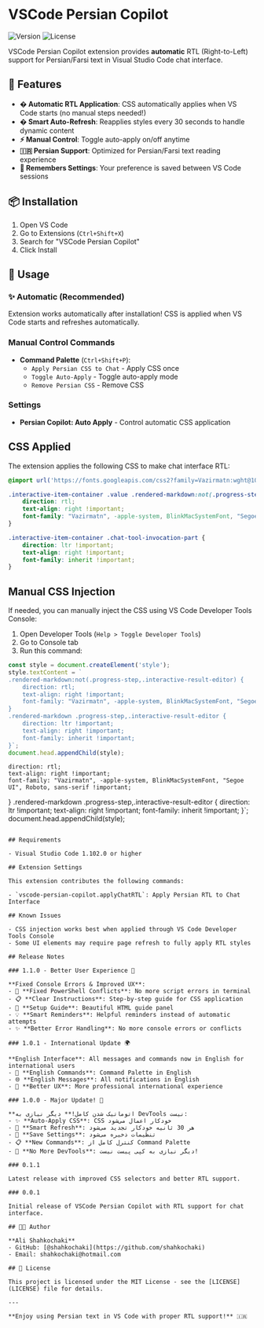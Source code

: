 # VSCode Persian Copilot

![Version](https://img.shields.io/badge/version-1.1.0-blue)
![License](https://img.shields.io/badge/license-MIT-green)

VSCode Persian Copilot extension provides **automatic** RTL (Right-to-Left) support for Persian/Farsi text in Visual Studio Code chat interface.

## 🌟 Features

- **� Automatic RTL Application**: CSS automatically applies when VS Code starts (no manual steps needed!)
- **� Smart Auto-Refresh**: Reapplies styles every 30 seconds to handle dynamic content
- **⚡ Manual Control**: Toggle auto-apply on/off anytime
- **🇮🇷 Persian Support**: Optimized for Persian/Farsi text reading experience
- **💾 Remembers Settings**: Your preference is saved between VS Code sessions

## 📦 Installation

1. Open VS Code
2. Go to Extensions (`Ctrl+Shift+X`)
3. Search for "VSCode Persian Copilot"
4. Click Install

## 🚀 Usage

### ✨ Automatic (Recommended)
Extension works automatically after installation! CSS is applied when VS Code starts and refreshes automatically.

### Manual Control Commands
- **Command Palette** (`Ctrl+Shift+P`):
  - `Apply Persian CSS to Chat` - Apply CSS once
  - `Toggle Auto-Apply` - Toggle auto-apply mode
  - `Remove Persian CSS` - Remove CSS

### Settings
- **Persian Copilot: Auto Apply** - Control automatic CSS application

## CSS Applied

The extension applies the following CSS to make chat interface RTL:

```css
@import url('https://fonts.googleapis.com/css2?family=Vazirmatn:wght@100..900&display=swap');

.interactive-item-container .value .rendered-markdown:not(.progress-step,.interactive-result-editor) {
	direction: rtl;
	text-align: right !important;
	font-family: "Vazirmatn", -apple-system, BlinkMacSystemFont, "Segoe UI", Roboto, sans-serif !important;
}

.interactive-item-container .chat-tool-invocation-part {
	direction: ltr !important;
	text-align: right !important;
	font-family: inherit !important;
}
```

## Manual CSS Injection

If needed, you can manually inject the CSS using VS Code Developer Tools Console:

1. Open Developer Tools (`Help > Toggle Developer Tools`)
2. Go to Console tab
3. Run this command:

```javascript
const style = document.createElement('style');
style.textContent = `
.rendered-markdown:not(.progress-step,.interactive-result-editor) {
    direction: rtl;
    text-align: right !important;
    font-family: "Vazirmatn", -apple-system, BlinkMacSystemFont, "Segoe UI", Roboto, sans-serif !important;
}
.rendered-markdown .progress-step,.interactive-result-editor {
    direction: ltr !important;
    text-align: right !important;
    font-family: inherit !important;
}`;
document.head.appendChild(style);
```
    direction: rtl;
    text-align: right !important;
    font-family: "Vazirmatn", -apple-system, BlinkMacSystemFont, "Segoe UI", Roboto, sans-serif !important;
}
.rendered-markdown .progress-step,.interactive-result-editor {
    direction: ltr !important;
    text-align: right !important;
    font-family: inherit !important;
}`;
document.head.appendChild(style);
```

## Requirements

- Visual Studio Code 1.102.0 or higher

## Extension Settings

This extension contributes the following commands:

- `vscode-persian-copilot.applyChatRTL`: Apply Persian RTL to Chat Interface

## Known Issues

- CSS injection works best when applied through VS Code Developer Tools Console
- Some UI elements may require page refresh to fully apply RTL styles

## Release Notes

### 1.1.0 - Better User Experience 🎯

**Fixed Console Errors & Improved UX**:
- 🔧 **Fixed PowerShell Conflicts**: No more script errors in terminal
- 📋 **Clear Instructions**: Step-by-step guide for CSS application
- 🎨 **Setup Guide**: Beautiful HTML guide panel
- 💡 **Smart Reminders**: Helpful reminders instead of automatic attempts
- ✨ **Better Error Handling**: No more console errors or conflicts

### 1.0.1 - International Update 🌍

**English Interface**: All messages and commands now in English for international users
- 📝 **English Commands**: Command Palette in English
- 🌐 **English Messages**: All notifications in English  
- 🔧 **Better UX**: More professional international experience

### 1.0.0 - Major Update! 🎉

**اتوماتیک شدن کامل!** دیگر نیازی به DevTools نیست:
- ✨ **Auto-Apply CSS**: CSS خودکار اعمال می‌شود
- 🔄 **Smart Refresh**: هر 30 ثانیه خودکار تجدید می‌شود  
- 💾 **Save Settings**: تنظیمات ذخیره می‌شود
- 📋 **New Commands**: کنترل کامل از Command Palette
- 🚫 **No More DevTools**: دیگر نیازی به کپی پیست نیست!

### 0.1.1

Latest release with improved CSS selectors and better RTL support.

### 0.0.1

Initial release of VSCode Persian Copilot with RTL support for chat interface.

## 👨‍💻 Author

**Ali Shahkochaki**
- GitHub: [@shahkochaki](https://github.com/shahkochaki)
- Email: shahkochaki@hotmail.com

## 📄 License

This project is licensed under the MIT License - see the [LICENSE](LICENSE) file for details.

---

**Enjoy using Persian text in VS Code with proper RTL support!** 🇮🇷
